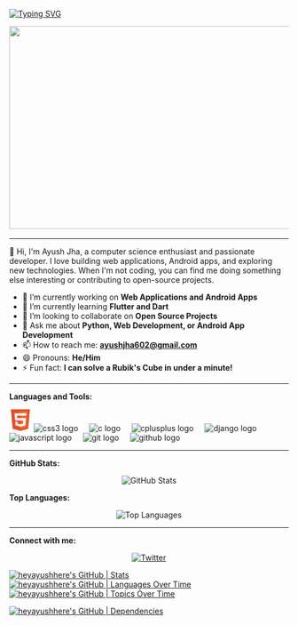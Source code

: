 [![Typing SVG](https://readme-typing-svg.demolab.com/?lines=Hello!+I'm+Ayush,+a+EC+undergrad+from+Surat,+India.;Passionate+about+Java,+Python,+C%2FC%2B%2B,+and+Django;&center=true&color=40b983&duration=7000&multiline=false&width=800)](https://github.com/heyayushhere)





<img src="https://user-images.githubusercontent.com/115187902/230603133-52eedb90-6313-41ef-86a6-122ec3848e19.gif" width="635" height="365">


---

👋 Hi, I'm Ayush Jha, a computer science enthusiast and passionate developer. I love building web applications, Android apps, and exploring new technologies. When I'm not coding, you can find me doing something else interesting or contributing to open-source projects.

- 🔭 I’m currently working on **Web Applications and Android Apps**
- 🌱 I’m currently learning **Flutter and Dart**
- 👯 I’m looking to collaborate on **Open Source Projects**
- 💬 Ask me about **Python, Web Development, or Android App Development**
- 📫 How to reach me: **ayushjha602@gmail.com**
- 😄 Pronouns: **He/Him**
- ⚡ Fun fact: **I can solve a Rubik's Cube in under a minute!**

---

**Languages and Tools:**

<p align="left">
  <img src="https://raw.githubusercontent.com/devicons/devicon/master/icons/html5/html5-original.svg" alt="HTML5" width="40" height="40"/>
 <img src="https://cdn.jsdelivr.net/gh/devicons/devicon/icons/css3/css3-original.svg" height="40" alt="css3 logo"  />
  <img width="12" />
  <img src="https://cdn.jsdelivr.net/gh/devicons/devicon/icons/c/c-original.svg" height="40" alt="c logo"  />
  <img width="12" />
  <img src="https://cdn.jsdelivr.net/gh/devicons/devicon/icons/cplusplus/cplusplus-original.svg" height="40" alt="cplusplus logo"  />
  <img width="12" />
  <img src="https://cdn.jsdelivr.net/gh/devicons/devicon/icons/django/django-plain.svg" height="40" alt="django logo"  />
  <img width="12" />
  <img src="https://cdn.jsdelivr.net/gh/devicons/devicon/icons/javascript/javascript-original.svg" height="40" alt="javascript logo"  />
  <img width="12" />
  <img src="https://cdn.jsdelivr.net/gh/devicons/devicon/icons/git/git-original.svg" height="40" alt="git logo"  />
  <img width="12" />
  <img src="https://cdn.jsdelivr.net/gh/devicons/devicon/icons/github/github-original.svg" height="40" alt="github logo"  />
</p>

---

**GitHub Stats:**

<p align="center">
  <img src="https://github-readme-stats.vercel.app/api?username=YOUR_GITHUB_USERNAME&show_icons=true&theme=dark" alt="GitHub Stats" width="450"/>
</p>

**Top Languages:**

<p align="center">
  <img src="https://github-readme-stats.vercel.app/api/top-langs/?username=YOUR_GITHUB_USERNAME&layout=compact&theme=dark" alt="Top Languages" width="430"/>
</p>

---

**Connect with me:**

<p align="center">
  <a href="YOUR_TWITTER_URL" target="blank"><img src="https://raw.githubusercontent.com/rahuldkjain/github-profile-readme-generator/master/src/images/icons/Social/twitter.svg" alt="Twitter" height="30" width="40" /></a>
  <!-- Add more social media links here -->
</p>


[![heyayushhere's GitHub | Stats](https://stats.quine.sh/heyayushhere/github?theme=dark)](https://quine.sh?utm_source=widgets&utm_campaign=heyayushhere)
[![heyayushhere's GitHub | Languages Over Time](https://stats.quine.sh/heyayushhere/languages-over-time?theme=dark)](https://quine.sh?utm_source=widgets&utm_campaign=heyayushhere)
[![heyayushhere's GitHub | Topics Over Time](https://stats.quine.sh/heyayushhere/topics-over-time?theme=dark)](https://quine.sh?utm_source=widgets&utm_campaign=heyayushhere)

[![heyayushhere's GitHub | Dependencies](https://stats.quine.sh/heyayushhere/dependencies?theme=dark)](https://quine.sh?utm_source=widgets&utm_campaign=heyayushhere)
